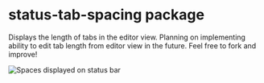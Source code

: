 # status-tab-spacing package

Displays the length of tabs in the editor view. Planning on implementing ability to edit tab length from editor view in the future. Feel free to fork and improve!

![Spaces displayed on status bar](http://i.imgur.com/M4qzMZk.png)
